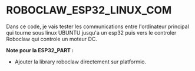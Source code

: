 # ROBOCLAW_ESP32_LINUX_COM

Dans ce code, je vais tester les communications entre l'ordinateur principal qui tourne sous linux UBUNTU jusqu'a un esp32 puis vers le controler Roboclaw qui controle un moteur DC.

**Note pour la ESP32_PART :**

- Ajouter la library roboclaw directement sur platformio.
